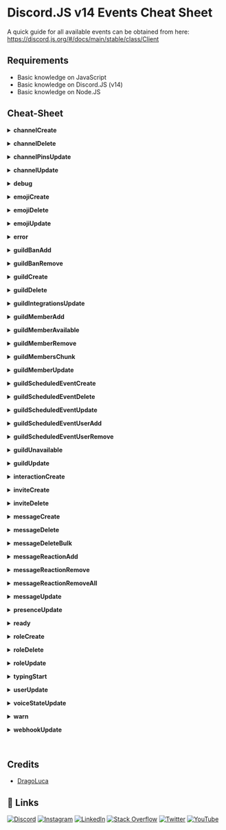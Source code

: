 # Discord.JS v14 Events Cheat Sheet

A quick guide for all available events can be obtained from here: https://discord.js.org/#/docs/main/stable/class/Client


## Requirements

- Basic knowledge on JavaScript
- Basic knowledge on Discord.JS (v14)
- Basic knowledge on Node.JS

## Cheat-Sheet

<p>
<details>
<summary><strong>channelCreate</strong></summary>
<br/>

`Description:` Emitted whenever a guild channel is created.

| PARAMETER | Type     |Description                |
| :-------- | :------- | :------------------------- |
| `channel` | `GuildChannel` | The channel that was created |

```js
client.on("channelCreate", (channel) => {
    console.log(`${channel} has been created`)
})
```

</details>
</p>

<p>
<details>
<summary><strong>channelDelete</strong></summary>
<br/>

`Description:` Emitted whenever a guild channel is deleted.

| PARAMETER | Type     |Description                |
| :-------- | :------- | :------------------------- |
| `channel` | `GuildChannel` | The channel that was deleted |

```js
client.on("channelDelete", (channel) => {
    console.log(`${channel} has been deleted`)
})
```

</details>
</p>

<p>
<details>
<summary><strong>channelPinsUpdate</strong></summary>
<br/>

`Description:` Emitted whenever the pins of a channel are updated. Due to the nature of the WebSocket event, not much information can be provided easily here - you need to manually check the pins yourself.

| PARAMETER | Type     |Description                |
| :-------- | :------- | :------------------------- |
| `channel` | `GuildChannel` | The time of the pins update |
| `time` | `Date` | The channel that was deleted |

```js
client.on("channelPinsUpdate", (channel, time) => {
    console.log(`${channel}'s pin has been updated at ${time}`)
})
```

</details>
</p>

<p>
<details>
<summary><strong>channelUpdate</strong></summary>
<br/>

`Description:` Emitted whenever a channel is updated - e.g. name change, topic change, channel type change.

| PARAMETER | Type     |Description                |
| :-------- | :------- | :------------------------- |
| `oldChannel` | `DMChannel/GuildChannel` | The channel before the update |
| `newChannel` | `DMChannel/GuildChannel` |  The channel after the update |

```js
client.on("channelUpdate", (oldChannel, newChannel) => {
    console.log(`A channel's data has been updated`)
    console.log(`${newChannel}'s name has been updated from, ${oldChannel.name} to ${newChannel.name}`)
})
```

</details>
</p>

<p>
<details>
<summary><strong>debug</strong></summary>
<br/>

`Description:` Emitted for general debugging information.

| PARAMETER | Type     |Description                |
| :-------- | :------- | :------------------------- |
| `info` | `String` | The debug information |

```js
client.on("debug", (info) => {
    console.log(`Debug logged as ${info}`)
})
```

</details>
</p>

<p>
<details>
<summary><strong>emojiCreate</strong></summary>
<br/>

`Description:` Emitted whenever a custom emoji is created in a guild.

| PARAMETER | Type     |Description                |
| :-------- | :------- | :------------------------- |
| `emoji` | `GuildEmoji` | The emoji that was created |

```js
client.on("emojiCreate", (emoji) => {
    console.log(`${emoji} has been created in ${emoji.guild.name}`)
})
```

</details>
</p>

<p>
<details>
<summary><strong>emojiDelete</strong></summary>
<br/>

`Description:` Emitted whenever a custom emoji is deleted in a guild.

| PARAMETER | Type     |Description                |
| :-------- | :------- | :------------------------- |
| `emoji` | `GuildEmoji` | The emoji that was deleted |

```js
client.on("emojiDelete", (emoji) => {
    console.log(`${emoji} has been deleted in ${emoji.guild.name}`)
})
```

</details>
</p>

<p>
<details>
<summary><strong>emojiUpdate</strong></summary>
<br/>

`Description:` Emitted whenever a custom guild emoji is updated.

| PARAMETER | Type     |Description                |
| :-------- | :------- | :------------------------- |
| `oldEmoji` | `GuildEmoji` | The old emoji |
| `newEmoji` | `GuildEmoji` | The new emoji |

```js
client.on("emojiUpdate", (oldEmoji, newEmoji) => {
    console.log(`An emoji has been updated`)
    console.log(`${oldEmoji.name} has been updated to ${newEmoji.name}`)
})
```

</details>
</p>

<p>
<details>
<summary><strong>error</strong></summary>
<br/>

`Description:` Emitted whenever the client's WebSocket encounters a connection error.

| PARAMETER | Type     |Description                |
| :-------- | :------- | :------------------------- |
| `error` | `Error` | The encountered error |

```js
client.on("error", (error) => {
    console.log(`Client encountered a connection error: ${error}`)
})
```

</details>
</p>

<p>
<details>
<summary><strong>guildBanAdd</strong></summary>
<br/>

`Description:` Emitted whenever a member is banned from a guild.

| PARAMETER | Type     |Description                |
| :-------- | :------- | :------------------------- |
| `ban` | `GuildBan` | The ban that occurred |

```js
client.on("guildBanAdd", (ban) => {
    console.log(`${ban.user.tag} has been banned from ${ban.guild.name}`)
})
```

</details>
</p>

<p>
<details>
<summary><strong>guildBanRemove</strong></summary>
<br/>

`Description:` Emitted whenever a member is unbanned from a guild.

| PARAMETER | Type     |Description                |
| :-------- | :------- | :------------------------- |
| `ban` | `GuildBan` | The ban that was removed |

```js
client.on("guildBanRemove", (ban) => {
    console.log(`${ban.user.tag} has been unbanned from ${ban.guild.name}`)
})
```

</details>
</p>

<p>
<details>
<summary><strong>guildCreate</strong></summary>
<br/>

`Description:` Emitted whenever the client joins a guild.

| PARAMETER | Type     |Description                |
| :-------- | :------- | :------------------------- |
| `guild` | `Guild` | The created guild |

```js
client.on("guildCreate", (guild) => {
    console.log(`The bot has joined ${guild.name}`)
})
```

</details>
</p>

<p>
<details>
<summary><strong>guildDelete</strong></summary>
<br/>

`Description:` Emitted whenever a guild kicks the client or the guild is deleted/left.

| PARAMETER | Type     |Description                |
| :-------- | :------- | :------------------------- |
| `guild` | `Guild` | The guild that was deleted |

```js
client.on("guildDelete", (guild) => {
    console.log(`The bot has left ${guild.name}`)
})
```

</details>
</p>

<p>
<details>
<summary><strong>guildIntegrationsUpdate</strong></summary>
<br/>

`Description:` Emitted whenever a guild integration is updated.

| PARAMETER | Type     |Description                |
| :-------- | :------- | :------------------------- |
| `guild` | `Guild` | The guild whose integrations were updated |

```js
client.on("guildIntegrationsUpdate", (guild) => {
    console.log(`An integration has been updated in ${guild.name}`)
})
```

</details>
</p>

<p>
<details>
<summary><strong>guildMemberAdd</strong></summary>
<br/>

`Description:` Emitted whenever a user joins a guild.

| PARAMETER | Type     |Description                |
| :-------- | :------- | :------------------------- |
| `member` | `GuildMember` | The member that has joined a guild |

```js
client.on("guildMemberAdd", (member) => {
    console.log(`${member.tag} has joined the server`)
})
```

</details>
</p>

<p>
<details>
<summary><strong>guildMemberAvailable</strong></summary>
<br/>

`Description:` Emitted whenever a member becomes available in a large guild.

| PARAMETER | Type     |Description                |
| :-------- | :------- | :------------------------- |
| `member` | `GuildMember` | The member that became available |

```js
client.on("guildMemberAvailable", (member) => {
    console.log(`${member.tag} is now available in ${member.guild.name}`)
})
```

</details>
</p>

<p>
<details>
<summary><strong>guildMemberRemove</strong></summary>
<br/>

`Description:` Emitted whenever a member leaves a guild, or is kicked.

| PARAMETER | Type     |Description                |
| :-------- | :------- | :------------------------- |
| `member` | `GuildMember` | The member that has left/been kicked from the guild |

```js
client.on("guildMemberRemove", (member) => {
    console.log(`${member.tag} has left the server`)
})
```

</details>
</p>

<p>
<details>
<summary><strong>guildMembersChunk</strong></summary>
<br/>

`Description:` Emitted whenever a chunk of guild members is received (all members come from the same guild).

| PARAMETER | Type     |Description                |
| :-------- | :------- | :------------------------- |
| `members` | `Collection <Snowflake, GuildMember>` | The members in the chunk |
| `guild` | `Guild` | The guild related to the member chunk |
| `chunk` | `GuildMembersChunk` | Properties of the received chunk |

```js
client.on("guildMembersChunk", (members, guild, chunk) => {
    console.log(`${members.map(member => member.user.tag).join(", ")} (${chunk.count}) has joined from the same server, ${guild.name}`)
})
```

</details>
</p>

<p>
<details>
<summary><strong>guildMemberUpdate</strong></summary>
<br/>

`Description:` Emitted whenever a guild member changes - i.e. new role, removed role, nickname.

| PARAMETER | Type     |Description                |
| :-------- | :------- | :------------------------- |
| `oldMember` | `GuildMember` | The member before the update |
| `newMember` | `GuildMember` | The member after the update |

```js
client.on("guildMemberUpdate", (oldMember, newMember) => {
    console.log(`A member's data has been updated`)
    console.log(`${newMember}'s nickname has been changed from ${oldMember.nickname} to ${newMember.nickname}`)
})
```

</details>
</p>

<p>
<details>
<summary><strong>guildScheduledEventCreate</strong></summary>
<br/>

`Description:` Emitted whenever a guild scheduled event is created.

| PARAMETER | Type     |Description                |
| :-------- | :------- | :------------------------- |
| `guildScheduledEvent` | `GuildScheduledEvent` | The created guild scheduled event |

```js
client.on("guildScheduledEventCreate", (guildScheduledEvent) => {
    console.log(`An event has been scheduled in ${guildScheduledEvent.channel} by ${guildScheduledEvent.creator} as ${guildScheduledEvent.name}`)
})
```

</details>
</p>

<p>
<details>
<summary><strong>guildScheduledEventDelete</strong></summary>
<br/>

`Description:` Emitted whenever a guild scheduled event is deleted.

| PARAMETER | Type     |Description                |
| :-------- | :------- | :------------------------- |
| `guildScheduledEvent` | `GuildScheduledEvent` | The deleted guild scheduled event |

```js
client.on("guildScheduledEventDelete", (guildScheduledEvent) => {
    console.log(`An event has been deleted in ${guildScheduledEvent.channel} by ${guildScheduledEvent.creator} as ${guildScheduledEvent.name}`)
})
```

</details>
</p>

<p>
<details>
<summary><strong>guildScheduledEventUpdate</strong></summary>
<br/>

`Description:` Emitted whenever a guild scheduled event gets updated.

| PARAMETER | Type     |Description                |
| :-------- | :------- | :------------------------- |
| `oldGuildScheduledEvent` | `GuildScheduledEvent` | The guild scheduled event object before the update |
| `newGuildScheduledEvent` | `GuildScheduledEvent` | The guild scheduled event object before the update |

```js
client.on("guildScheduledEventUpdate", (oldGuildScheduledEvent, newGuildScheduledEvent) => {
    console.log(`An event's name has been updated from ${oldGuildScheduledEvent.name} to ${newGuildScheduledEvent.name}`)
})
```

</details>
</p>

<p>
<details>
<summary><strong>guildScheduledEventUserAdd</strong></summary>
<br/>

`Description:` Emitted whenever a user subscribes to a guild scheduled event.

| PARAMETER | Type     |Description                |
| :-------- | :------- | :------------------------- |
| `guildScheduledEvent` | `GuildScheduledEvent` | The guild scheduled event |
| `user` | `User` | The user who subscribed |

```js
client.on("guildScheduledEventUserAdd", (guildScheduledEvent, user) => {
    console.log(`${user} has subscribed to ${guildScheduledEvent.name}`)
})
```

</details>
</p>

<p>
<details>
<summary><strong>guildScheduledEventUserRemove</strong></summary>
<br/>

`Description:` Emitted whenever a user unsubscribes from a guild scheduled event.

| PARAMETER | Type     |Description                |
| :-------- | :------- | :------------------------- |
| `guildScheduledEvent` | `GuildScheduledEvent` | The guild scheduled event |
| `user` | `User` | The user who unsubscribed |

```js
client.on("guildScheduledEventUserAdd", (guildScheduledEvent, user) => {
    console.log(`${user} has unsubscribed to ${guildScheduledEvent.name}`)
})
```

</details>
</p>

<p>
<details>
<summary><strong>guildUnavailable</strong></summary>
<br/>

`Description:` Emitted whenever a guild becomes unavailable, likely due to a server outage.

| PARAMETER | Type     |Description                |
| :-------- | :------- | :------------------------- |
| `guild` | `Guild` | The guild that has become unavailable |

```js
client.on("guildUnavailable", (guild) => {
    console.log(`${guild.name} has become unavailable, likely due to a server outage`)
})
```

</details>
</p>

<p>
<details>
<summary><strong>guildUpdate</strong></summary>
<br/>

`Description:` Emitted whenever a guild is updated - e.g. name change.

| PARAMETER | Type     |Description                |
| :-------- | :------- | :------------------------- |
| `oldGuild` | `Guild` | The guild before the update |
| `newGuild` | `Guild` | The guild after the update |

```js
client.on("guildUpdate", (oldGuild, newGuild) => {
    console.log(`A guild has been updated`)
    console.log(`${oldGuild.name} has been changed to ${newGuild.name}`)
})
```

</details>
</p>

<p>
<details>
<summary><strong>interactionCreate</strong></summary>
<br/>

`Description:` Emitted when an interaction is created.

| PARAMETER | Type     |Description                |
| :-------- | :------- | :------------------------- |
| `interaction` | `Interaction` | The interaction which was created |

```js
client.on("interactionCreate", (interaction) => {
    console.log(`An interaction has been created in ${interaction.guild.name}`)
})
```

</details>
</p>

<p>
<details>
<summary><strong>inviteCreate</strong></summary>
<br/>

`Description:` Emitted when an invite is created. <br/><br/>
`Requirements:` This event only triggers if the client has `MANAGE_GUILD` permissions for the guild, or `MANAGE_CHANNELS` permissions for the channel.

| PARAMETER | Type     |Description                |
| :-------- | :------- | :------------------------- |
| `invite` | `Invite` | The invite that was created |

```js
client.on("inviteCreate", (invite) => {
    console.log(`An invite has been created by ${invite.inviter.tag}. The code is ${invite.code}`)
})
```

</details>
</p>

<p>
<details>
<summary><strong>inviteDelete</strong></summary>
<br/>

`Description:` Emitted when an invite is deleted. <br/><br/>
`Requirements:` This event only triggers if the client has `MANAGE_GUILD` permissions for the guild, or `MANAGE_CHANNELS` permissions for the channel.

| PARAMETER | Type     |Description                |
| :-------- | :------- | :------------------------- |
| `invite` | `Invite` | The invite that was deleted |

```js
client.on("inviteDelete", (invite) => {
    console.log(`An invite has been deleted by ${invite.inviter.tag}. The code is ${invite.code}`)
})
```

</details>
</p>

<p>
<details>
<summary><strong>messageCreate</strong></summary>
<br/>

`Description:` Emitted whenever a message is created.

| PARAMETER | Type     |Description                |
| :-------- | :------- | :------------------------- |
| `message` | `Message` | The created message |

```js
client.on("messageCreate", (message) => {
    console.log(`A message has been sent in ${message.channel} as ${message.content}`)
})
```

</details>
</p>

<p>
<details>
<summary><strong>messageDelete</strong></summary>
<br/>

`Description:` Emitted whenever a message is deleted.

| PARAMETER | Type     |Description                |
| :-------- | :------- | :------------------------- |
| `message` | `Message` | The deleted message |

```js
client.on("messageDelete", (message) => {
    console.log(`A message has been deleted in ${message.channel} as ${message.content}`)
})
```

</details>
</p>

<p>
<details>
<summary><strong>messageDeleteBulk</strong></summary>
<br/>

`Description:` Emitted whenever messages are deleted in bulk.

| PARAMETER | Type     |Description                |
| :-------- | :------- | :------------------------- |
| `messages` | `Collection<Snowflake, Message>` | The deleted messages, mapped by their id |

```js
client.on("messageDeleteBulk", (messages) => {
    console.log(`A lot of messages have been deleted ${messages.map(message => message.content).join(", ")}`)
})
```

</details>
</p>

<p>
<details>
<summary><strong>messageReactionAdd</strong></summary>
<br/>

`Description:` Emitted whenever a reaction is added to a message.

| PARAMETER | Type     |Description                |
| :-------- | :------- | :------------------------- |
| `messageReaction` | `MessageReaction` | The reaction object |
| `user` | `User` | The user that applied the emoji or reaction emoji |

```js
client.on("messageReactionAdd", (messageReaction, user) => {
    console.log(`A reaction has been added to a message`)
    console.log(`${messageReaction.emoji} has been added to a message by ${user.tag}`)
})
```

</details>
</p>

<p>
<details>
<summary><strong>messageReactionRemove</strong></summary>
<br/>

`Description:` Emitted whenever a reaction is removed from a message.

| PARAMETER | Type     |Description                |
| :-------- | :------- | :------------------------- |
| `messageReaction` | `MessageReaction` | The reaction object |
| `user` | `User` | The user that removed the emoji or reaction emoji |

```js
client.on("messageReactionRemove", (messageReaction, user) => {
    console.log(`A reaction has been removed from a message`)
    console.log(`${messageReaction.emoji} has been removed from a message by ${user.tag}`)
})
```

</details>
</p>

<p>
<details>
<summary><strong>messageReactionRemoveAll</strong></summary>
<br/>

`Description:` Emitted whenever all reactions are removed from a message.

| PARAMETER | Type     |Description                |
| :-------- | :------- | :------------------------- |
| `message` | `Message` | The message the reactions were removed from |
| `reactions` | `Collection <(string \| Snowflake),MessageReaction>` | The cached message reactions that were removed |

```js
client.on("messageReactionRemoveAll", (message, reactions) => {
    console.log(`${reactions.map(reaction => reaction.emoji).join(", ")} has been removed from ${message.id}`)
})
```

</details>
</p>

<p>
<details>
<summary><strong>messageUpdate</strong></summary>
<br/>

`Description:` Emitted whenever a message is updated - e.g. embed or content change.

| PARAMETER | Type     |Description                |
| :-------- | :------- | :------------------------- |
| `oldMessage` | `Message` | The message before the update |
| `newMessage` | `Message` | The message after the update |

```js
client.on("messageUpdate", (oldMessage, newMessage) => {
    console.log(`A message has been updated`)
    console.log(`${oldMessage.content} has been edited to ${newMessage.content}`)
})
```

</details>
</p>

<p>
<details>
<summary><strong>presenceUpdate</strong></summary>
<br/>

`Description:` Emitted whenever a guild member's presence changes, or they change one of their details.

| PARAMETER | Type     |Description                |
| :-------- | :------- | :------------------------- |
| `oldPresence` | `Presence` | The presence before the update, if one at all |
| `newPresence` | `Presence` | The presence after the update |

```js
client.on("presenceUpdate", (oldPresence, newPresence) => {
    console.log(`${newPresence.member}'s presnece has been updated from ${oldPresence.clientStatus} to ${newPresence.clientStatus}`)
})
```

</details>
</p>

<p>
<details>
<summary><strong>ready</strong></summary>
<br/>

`Description:` Emitted when the client becomes ready to start working.

```js
client.on("ready", () => {
    console.log(`${client.user.tag} is now ready!`)
})
```

</details>
</p>

<p>
<details>
<summary><strong>roleCreate</strong></summary>
<br/>

`Description:` Emitted whenever a role is created.

| PARAMETER | Type     |Description                |
| :-------- | :------- | :------------------------- |
| `role` | `Role` | The role that was created |

```js
client.on("roleCreate", (role) => {
    console.log(`${role} has been created`)
})
```

</details>
</p>

<p>
<details>
<summary><strong>roleDelete</strong></summary>
<br/>

`Description:` Emitted whenever a role is deleted.

| PARAMETER | Type     |Description                |
| :-------- | :------- | :------------------------- |
| `role` | `Role` | The role that was deleted |

```js
client.on("roleCreate", (role) => {
    console.log(`${role} has been deleted`)
})
```

</details>
</p>

<p>
<details>
<summary><strong>roleUpdate</strong></summary>
<br/>

`Description:` Emitted whenever a guild role is updated.

| PARAMETER | Type     |Description                |
| :-------- | :------- | :------------------------- |
| `oldRole` | `Role` | The role before the update |
| `newRole` | `Role` | The role after the update |

```js
client.on("roleUpdate", (oldRole, newRole) => {
    console.log(`A role has been updated`)
    console.log(`${oldRole.name} has been updated to ${newRole.name}`)
})
```

</details>
</p>

<p>
<details>
<summary><strong>typingStart</strong></summary>
<br/>

`Description:` Emitted whenever a user starts typing in a channel.

| PARAMETER | Type     |Description                |
| :-------- | :------- | :------------------------- |
| `channel` | `GuildChannel` | The channel the user started typing in |
| `user` | `User` | The user that started typing |

```js
client.on("typingStart", (channel, user) => {
    console.log(`${user.tag} has started typing in ${channel}`)
})
```

</details>
</p>

<p>
<details>
<summary><strong>userUpdate</strong></summary>
<br/>

`Description:` Emitted whenever a user's details (e.g. username) are changed. Triggered by the Discord gateway events `USER_UPDATE`, `GUILD_MEMBER_UPDATE`, and `PRESENCE_UPDATE`.

| PARAMETER | Type     |Description                |
| :-------- | :------- | :------------------------- |
| `oldUser` | `User` | The user before the update |
| `newUser` | `User` | The user after the update |

```js
client.on("userUpdate", (oldUser, newUser) => {
    console.log(`${oldUser.username} has been changed to ${newUser.username}`)
})
```

</details>
</p>

<p>
<details>
<summary><strong>voiceStateUpdate</strong></summary>
<br/>

`Description:` Emitted whenever a user changes voice state - e.g. joins/leaves a channel, mutes/unmutes.

| PARAMETER | Type     |Description                |
| :-------- | :------- | :------------------------- |
| `oldState` | `VoiceState` | The voice state before the update |
| `newState` | `VoiceState` | The voice state after the update |

```js
client.on("voiceStateUpdate", (oldState, newState) => {
    console.log(`${newState.member}'s voice state has been updated`)
})
```

</details>
</p>

<p>
<details>
<summary><strong>warn</strong></summary>
<br/>

`Description:` Emitted for general warnings. 

| PARAMETER | Type     |Description                |
| :-------- | :------- | :------------------------- |
| `info` | `String` | The warning |

```js
client.on("warn", (info) => {
    console.log(`warn: ${info}`)
})
```

</details>
</p>

<p>
<details>
<summary><strong>webhookUpdate</strong></summary>
<br/>

`Description:` Emitted whenever a channel has its webhooks changed.

| PARAMETER | Type     |Description                |
| :-------- | :------- | :------------------------- |
| `channel` | `TextChannel/NewsChannel/VoiceChannel` | The channel that had a webhook update |

```js
client.on("webhookUpdate", (channel) => {
    console.log(`A webhook name has been updated in ${channel}`)
})
```

</details>
</p>

<br/>

## Credits

- [DragoLuca](https://github.com/dragoluca22)


## 🔗 Links
[![Discord](https://img.shields.io/badge/Discord-%237289DA.svg?logo=discord&logoColor=white)](htttps://discord.gg/fAWw5QNutB) [![Instagram](https://img.shields.io/badge/Instagram-%23E4405F.svg?logo=Instagram&logoColor=white)](https://instagram.com/sarthakkundu22) [![LinkedIn](https://img.shields.io/badge/LinkedIn-%230077B5.svg?logo=linkedin&logoColor=white)](https://linkedin.com/in/sarthak-kundu-608479220) [![Stack Overflow](https://img.shields.io/badge/-Stackoverflow-FE7A16?logo=stack-overflow&logoColor=white)](https://stackoverflow.com/users/16536353) [![Twitter](https://img.shields.io/badge/Twitter-%231DA1F2.svg?logo=Twitter&logoColor=white)](https://twitter.com/skk_at) [![YouTube](https://img.shields.io/badge/YouTube-%23FF0000.svg?logo=YouTube&logoColor=white)](https://youtube.com/c/UCFTLRtd7NMfdD_R8ftqXBzQ) 
